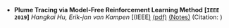 - **Plume Tracing via Model-Free Reinforcement Learning Method**
 **[`IEEE 2019`]** *Hangkai Hu, Erik-jan van Kampen* [(IEEE[)](http://arxiv.org/abs/2407.11077](https://ieeexplore.ieee.org/stamp/stamp.jsp?tp=&arnumber=8598800)) [(pdf)]() [(Notes)]() (Citation: )

